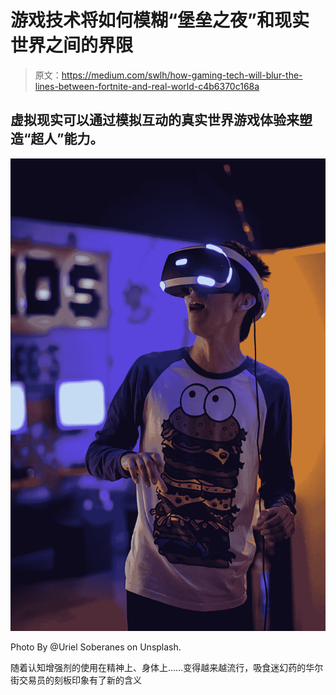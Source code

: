 # 游戏技术将如何模糊“堡垒之夜”和现实世界之间的界限

> 原文：<https://medium.com/swlh/how-gaming-tech-will-blur-the-lines-between-fortnite-and-real-world-c4b6370c168a>

## 虚拟现实可以通过模拟互动的真实世界游戏体验来塑造“超人”能力。

![](img/4c521799a2931d47a6468f12d93e54a5.png)

Photo By @Uriel Soberanes on Unsplash.

随着认知增强剂的使用在精神上、身体上……变得越来越流行，吸食迷幻药的华尔街交易员的刻板印象有了新的含义